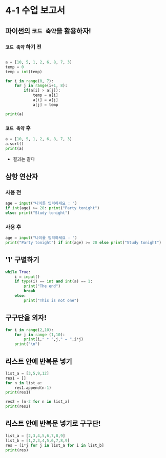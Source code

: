 # 4-1 수업 보고서
## 파이썬의 `코드 축약`을 활용하자!
### `코드 축약` 하기 전
```python

a = [10, 5, 1, 2, 6, 8, 7, 3]
temp = 0
temp = int(temp)

for i in range(0, 7):
	for j in range(i+1, 8):
		if(a[i] > a[j]):
			temp = a[i]
			a[i] = a[j]
			a[j] = temp

print(a)
```
### `코드 축약` 후
```python
a = [10, 5, 1, 2, 6, 8, 7, 3]
a.sort()
print(a)
```

+ 결과는 같다
## 삼항 연산자
### 사용 전
```python
age = input("나이를 입력하세요 : ")
if int(age) >= 20: print("Party tonight")
else: print("Study tonight")
```
### 사용 후
```python
age = input("나이를 입력하세요 : ")
print("Party tonight") if int(age) >= 20 else print("Study tonight")
```
## '1' 구별하기
```python
while True:
	i = input()
	if type(i) == int and int(a) == 1:
		print("The end")
		break
	else:
    	print("This is not one")
```
## 구구단을 외자!
```python
for i in range(2,10):
	for j in range (1,10):
		print(i," * ",j," = ",i*j)
	print("\n")
```
## 리스트 안에 반복문 넣기
```python
list_a = [3,5,9,12]
res1 = []
for n in list_a:
	res1.append(n-1)
print(res1)

res2 = [n-2 for n in list_a]
print(res2)
```
## 리스트 안에 반복문 넣기로 구구단!
```python
list_a = [2,3,4,5,6,7,8,9]
list_b = [1,2,3,4,5,6,7,8,9]
res = [i*j for j in list_a for i in list_b]
print(res)
```